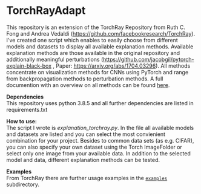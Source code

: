 # TorchRayAdapt

This repository is an extension of the TorchRay Repository from Ruth C. Fong and Andrea Vedaldi 
(https://github.com/facebookresearch/TorchRay).
I've created one script which enables to easily choose from different models and datasets to display all available 
explanation methods.
Available explanation methods are those available in the original repository and additionally meaningful perturbations
(https://github.com/jacobgil/pytorch-explain-black-box , Paper: https://arxiv.org/abs/1704.03296).
All methods concentrate on visualization methods for CNNs using PyTorch and range from backpropagation methods
to perturbation methods. 
A full documention with an overview on all methods can be found 
[here](https://facebookresearch.github.io/TorchRay).

**Dependencies**  
This repository uses python 3.8.5 and all further dependencies are listed in requirements.txt

**How to use:**  
The script I wrote is *explanation_torchray.py*. 
In the file all available models and datasets are listed and you can select the most convienient 
combination for your project.
Besides to common data sets (as e.g. CIFAR), you can also specify your own dataset using the Torch ImageFolder or 
select only one image from your available data. 
In addition to the selected model and data, different explanation methods can be tested.

**Examples**  
From TorchRay there are further usage examples in the 
[`examples`](https://github.com/facebookresearch/TorchRay/tree/master/examples)
subdirectory.